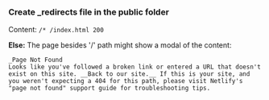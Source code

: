 ### Create _redirects file in the public folder

Content:
```/* /index.html 200```


**Else:** The page besides '/' path might show a modal of the content:
```
_Page Not Found
Looks like you've followed a broken link or entered a URL that doesn't exist on this site. __Back to our site.__ If this is your site, and you weren't expecting a 404 for this path, please visit Netlify's "page not found" support guide for troubleshooting tips.
```
